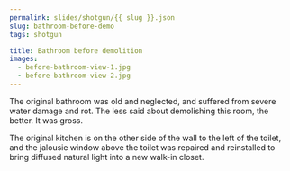 ```yaml
---
permalink: slides/shotgun/{{ slug }}.json
slug: bathroom-before-demo
tags: shotgun

title: Bathroom before demolition
images:
  - before-bathroom-view-1.jpg
  - before-bathroom-view-2.jpg
---
```

The original bathroom was old and neglected, and suffered from severe water damage and rot. The less said about demolishing this room, the better. It was gross.

The original kitchen is on the other side of the wall to the left of the toilet, and the jalousie window above the toilet was repaired and reinstalled to bring diffused natural light into a new walk-in closet.